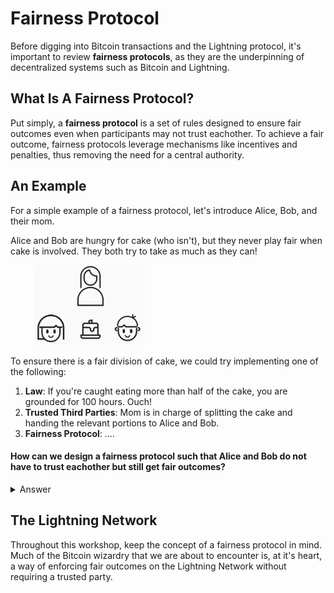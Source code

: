 # Fairness Protocol

Before digging into Bitcoin transactions and the Lightning protocol, it's important to review **fairness protocols**, as they are the underpinning of decentralized systems such as Bitcoin and Lightning.

## What Is A Fairness Protocol?
Put simply, a **fairness protocol** is a set of rules designed to ensure fair outcomes even when participants may not trust eachother. To achieve a fair outcome, fairness protocols leverage mechanisms like incentives and penalties, thus removing the need for a central authority. 

## An Example
For a simple example of a fairness protocol, let's introduce Alice, Bob, and their mom.

Alice and Bob are hungry for cake (who isn't), but they never play fair when cake is involved. They both try to take as much as they can!

<p align="center" style="width: 50%; max-width: 300px;">
  <img src="./tutorial_images/intro_to_htlc/AliceBobCake.png" alt="AliceBobCake" width="70%" height="auto">
</p>

To ensure there is a fair division of cake, we could try implementing one of the following:

1) **Law**: If you're caught eating more than half of the cake, you are grounded for 100 hours. Ouch!
2) **Trusted Third Parties**: Mom is in charge of splitting the cake and handing the relevant portions to Alice and Bob.
3) **Fairness Protocol**: ....

#### How can we design a fairness protocol such that Alice and Bob do not have to trust eachother but still get fair outcomes?
<details>
  <summary>Answer</summary>

Mom can enforce a game, called **"cut and choose"**. In this game, one child plays the role of **"cutter"** and the other child plays the role of **"chooser"**.

The **"cutter"** will begin the game by splitting the cake into two pieces. The **"chooser"** will then select which piece of cake they want. If the **"cutter"** decides to cheat by creating a bigger pile of cookies, the **"chooser"** can punish them by taking the bigger pile. As long as both participants play by the rules, a fair outcome is incentivized by the protocol.

<p align="center" style="width: 50%; max-width: 300px;">
  <img src="./tutorial_images/intro_to_htlc/CutterChooser.png" alt="CutterChooser" width="70%" height="auto">
</p>

</details>


## The Lightning Network
Throughout this workshop, keep the concept of a fairness protocol in mind. Much of the Bitcoin wizardry that we are about to encounter is, at it's heart, a way of enforcing fair outcomes on the Lightning Network without requiring a trusted party.